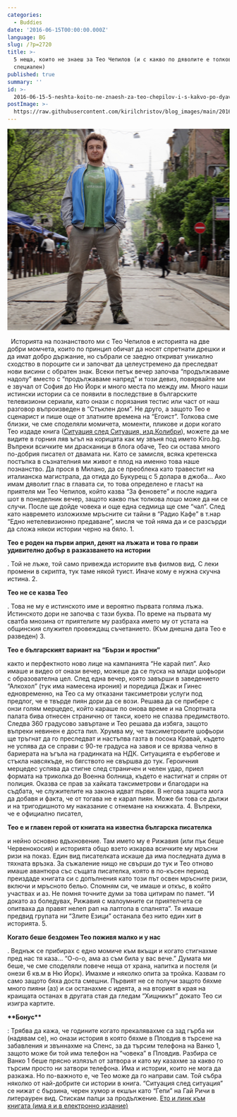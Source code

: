 ```yaml
---
categories:
  - Buddies
date: '2016-06-15T00:00:00.000Z'
language: BG
slug: /?p=2720
title: >-
  5 неща, които не знаеш за Тео Чепилов (и с какво по дяволите е толкова
  специален)
published: true
summary: ''
id: >-
  2016-06-15-5-neshta-koito-ne-znaesh-za-teo-chepilov-i-s-kakvo-po-dyavolite-e-tolkova-spetsialen
postImage: >-
  https://raw.githubusercontent.com/kirilchristov/blog_images/main/2016/06/DSC06991.jpg
---
```


![DSC06991](https://raw.githubusercontent.com/kirilchristov/blog_images/main/2016/06/DSC06991.jpg)

   Историята на познанството ми с Тео Чепилов е историята на две добри момчета, които по принцип обичат да носят спретнати дрешки и да имат добро държание, но събрали се заедно откриват уникално сходство в пороците си и започват да целеустремено да преследват нови висини с обратен знак. Всеки петък вечер започва “продължаваме надолу” вместо с “продължаваме напред” и този девиз, повярвайте ми е звучал от София до Ню Йорк и много места по между им. Много наши истински истории са се появили в последствие в българските телевизиони сериали, като онази с порязания тестис или част от наш разговор въпроизведен в “Стъклен дом”. Не друго, а защото Тео е сценарист и пише още от златните времена на “Егоист”. Толкова сме близки, че сме споделяли момичета, моменти, пликове и дори когато Тео издаде книга ([Ситуация след Ситуация, изд.Колибри](http://www.colibri.bg/knigi/1309/teo-chepilov-situaciq-sled-situaciq)), можете да ме видите в горния ляв ъгъл на корицата как му звъня под името Kiro.bg. Въпреки всичките ми драсканици в блога обаче, Тео си остава много по-добрия писател от двамата ни. Като се замисля, всяка кретенска постъпка в съзнателния ми живот е плод на именно това наше познанство. Да прося в Милано, да се преоблека като травестит на италианска магистрала, да отида до Букурещ с 5 долара в джоба… Ако имам дяволит глас в главата си, то това определено е гласът на приятеля ми Тео Чепилов, който казва “За феновете” и после надига шот в понеделник вечер, защото какво пък толкова лошо може да ни се случи. После ще дойде човека и още една седмица ще сме “чал”. След като навремето изложихме мръсните си тайни в “Радио Кафе” в т.нар “Едно нетелевизионно предаване”, мисля че той няма да и се разсърди да сложа някои истории черно на бяло. 1. 

**Тео е роден на първи април, денят на лъжата и това го прави удивително добър в разказването на истории**

. Той не лъже, той само привежда историите във филмов вид. С леки промени в скрипта, тук таме някой туист. Иначе кому е нужна скучна истина. 2. 

**Тео не се казва Тео**

. Това не му е истинското име и вероятно първата голяма лъжа. Истинското дори не започва с тази буква. По време на първата му сватба мнозина от приятелите му разбраха името му от устата на общинския служител провеждащ съчетанието. (Към днешна дата Тео е разведен) 3. 

**Тео е българският вариант на “Бързи и яростни”**

 както и перфектното ново лице на кампанията “Не карай пил”. Ако имаше и видео от онази вечер, можеше да се пуска на млади шофьори с образователна цел. След една вечер, която завърши в заведението “Алкохол” (тук има намесена ирония) и поредица Джак и Гинес едновременно, на Тео са му отказани таксиметрови услуги под предлог, че е твърде пиян дори да се вози. Решава да се прибере с онзи голям мерцедес, който караше по онова време и на Спортната палата бива отнесен странично от такси, което не спазва предимството. Следва 360 градусово завъртане и Тео решава да избяга, защото въпреки невинен е доста пил. Хрумва му, че таксиметровите шофьори ще тръгнат да го преследват и настъпва газта в посока Кравай, където не успява да се справи с 90-те градуса на завоя и се врязва челно в бариерата на ъгъла на градинката на НДК. Ситуацията е еърбегове и стъкла навсякъде, но бягството не свършва до тук. Героичния мерцедес успява да стигне след страничен и челен удар, приел формата на триколка до Военна болница, където е настигнат и спрян от полиция. Оказва се прав за хайката таксиметрови и благодари на съдбата, че служителите на закона идват първи. В негова защита мога да добавя и факта, че от тогава не е карал пиян. Може би това се дължи и на тригодишното му наказание с отнемане на книжката. 4. Въпреки, че е официално писател, 

**Тео е и главен герой от книгата на известна българска писателка**

 и нейно основно вдъхновение. Там името му е Рижавия (или пък беше Червенокосия) и историята общо взето изкарва всичките му мръсни ризи на показ. Един вид писателката искаше да има последната дума в тяхната връзка. За съжаление нищо не свърши до тук и Тео отново имаше авантюра със същата писателка, която в по-късен период преиздаде книгата си с допълнения като този път освен мръсните ризи, включи и мръсното бельо. Спомням си, че имаше и откъс, в който участвах и аз. Не помня точните думи за това цитирам по памет. “И докато аз боледувах, Рижавия с малоумните си приятелчета се опитваха да правят нелеп рап на лаптопа в спалнята”. Тя имаше предвид групата ни “Злите Езици” останала без нито един хит в историята. 5. 

**Когато беше бездомен Тео поживя малко и у нас**

. Веднъж се прибирах с едно момиче към вкъщи и когато стигнахме пред нас тя каза… “О-о-о, ама аз съм била у вас вече.” Думата ми беше, че сме споделяли повече неща от храна, напитка и постеля (и онези 6 кв.м в Ню Йорк). Имахме и няколко опита за тройка. Казвам го само защото бяха доста смешни. Първият не се получи защото бяхме много пияни (аз) и си останахме с идеята, а на вторият в края на краищата останах в другата стая да гледам “Хищникът” докато Тео си изигра картите. 

**\*\*Бонус\*\***

: Трябва да кажа, че годините когато прекалявахме са зад гърба ни (надявам се), но онази история в която бяхме в Пловдив в търсене на забавления и звъннахме на Спенс, за да търсим телефона на Ванко 1, защото може би той има телефон на “човека” в Пловдив. Разбира се Ванко 1 беше прясно излязъл от затвора и като му казахме за какво го търсим просто ни затвори телефона. Има и истории, които не мога да разкажа. Но по-важното е, че Тео може да го направи сам. Той събра няколко от най-добрите си истории в книга. “Ситуация след ситуация” се нижат с бързина, черен хумор и екшън като “Гепи” на Гай Ричи в литераурен вид. Стискам палци за продължение. [Ето и линк към книгата (има я и в електронно издание)](http://www.colibri.bg/knigi/1309/teo-chepilov-situaciq-sled-situaciq)
